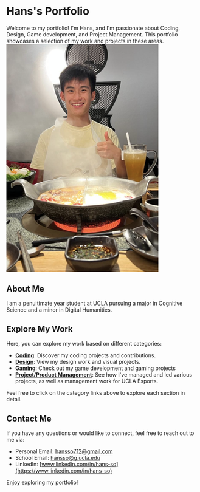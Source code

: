 # Hans's Portfolio

Welcome to my portfolio! I'm Hans, and I'm passionate about Coding, Design, Game development, and Project Management. This portfolio showcases a selection of my work and projects in these areas.
<img src="https://github.com/hansieso/Portfolio/blob/7dae9ac3ba3f20324da4f590a041e24f5bda545a/Github%20Portfolio%20Pictures/menhotpot.PNG" alt="Hans" width="400">

## About Me

I am a penultimate year student at UCLA pursuing a major in Cognitive Science and a minor in Digital Humanities.

## Explore My Work

Here, you can explore my work based on different categories:

- [**Coding**](coding/README.md): Discover my coding projects and contributions.
- [**Design**](design/README.md): View my design work and visual projects.
- [**Gaming**](gaming/README.md): Check out my game development and gaming projects
- [**Project/Product Management**](project-product-management/README.md): See how I've managed and led various projects, as well as management work for UCLA Esports.

Feel free to click on the category links above to explore each section in detail.

## Contact Me

If you have any questions or would like to connect, feel free to reach out to me via:

- Personal Email: hansso712@gmail.com
- School Email: hansso@g.ucla.edu
- LinkedIn: [www.linkedin.com/in/hans-so](https://www.linkedin.com/in/hans-so)

Enjoy exploring my portfolio!
